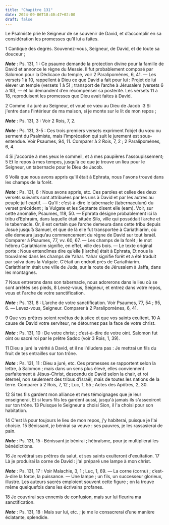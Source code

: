 ```yaml
---
title: "Chapitre 131"
date: 2024-09-06T18:40:47+02:00
draft: false
---
```



Le Psalmiste prie le Seigneur de se souvenir de David, et d’accomplir en sa considération les promesses qu’il lui a faites.


1 Cantique des degrés. Souvenez-vous, Seigneur, de David, et de toute sa douceur ;

***Note*** :  Ps. 131, 1 : Ce psaume demande la protection divine pour la famille de David et annonce le règne du Messie. Il fut probablement composé par Salomon pour la Dédicace du temple, voir 2 Paralipomènes, 6, 41. ― Les versets 1 à 10, rappellent à Dieu ce que David a fait pour lui : Projet de lui élever un temple (versets 1 à 5) ; transport de l’arche à Jérusalem (versets 6 à 10), ― et lui demandent d’en récompenser sa postérité. Les versets 11 à 18, reproduisent les promesses que Dieu avait faites à David.


2 Comme il a juré au Seigneur, et voué ce vœu au Dieu de Jacob :3 Si j'entre dans l'intérieur de ma maison, si je monte sur le lit de mon repos ;

***Note*** :  Ps. 131, 3 : Voir 2 Rois, 7, 2.

***Note*** :  Ps. 131, 3-5 : Ces trois premiers versets expriment l’objet du vœu ou serment du Psalmiste, mais l’imprécation qui suit le jurement est sous-entendue. Voir Psaumes, 94, 11. Comparer à 2 Rois, 7, 2 ; 2 Paralipomènes, 6, 4.

4 Si j'accorde à mes yeux le sommeil, et à mes paupières l'assoupissement; 5 Et le repos à mes tempes, jusqu'à ce que je trouve un lieu pour le Seigneur, un tabernacle pour le Dieu de Jacob.


6 Voilà que nous avons appris qu'il était à Ephrata, nous l'avons trouvé dans les champs de la forêt.

***Note*** :  Ps. 131, 6 : Nous avons appris, etc. Ces paroles et celles des deux versets suivants sont attribuées par les uns à David et par les autres au peuple juif captif. ― Qu’il : c’est-à-dire le tabernacle (tabernaculum) du verset précédent ; la Vulgate et les Septante disent elle (eam). Voir, sur cette anomalie, Psaumes, 118, 50. ― Ephrata désigne probablement ici la tribu d’Ephraïm, dans laquelle était située Silo, ville qui possédait l’arche et le tabernacle. Or, il est certain que l’arche demeura dans cette tribu depuis Josué jusqu’à Samuel, et que de là elle fut transportée à Cariathiarim, où elle demeura jusqu’au commencement du règne de David sur tout Israël. Comparer à Psaumes, 77, vv. 60, 67. ― Les champs de la forêt ; le mot hébreu Cariathiarim signifie, en effet, ville des bois. ― Le texte original porte : Nous entendîmes dire qu’elle [l’arche] était à Ephrata, Et nous la trouvâmes dans les champs de Yahar. Yahar signifie forêt et a été traduit par sylva dans la Vulgate. C’était un endroit près de
Cariathiarim. Cariathiarim était une ville de Juda, sur la route de Jérusalem à Jaffa, dans les montagnes.

7 Nous entrerons dans son tabernacle, nous adorerons dans le lieu où se sont arrêtés ses pieds, 8 Levez-vous, Seigneur, et entrez dans votre repos, vous et l'arche de votre sanctification.

***Note*** :  Ps. 131, 8 : L’arche de votre sanctification. Voir Psaumes, 77, 54 ; 95, 6. ― Levez-vous, Seigneur. Comparer à 2 Paralipomènes, 6, 41.

9 Que vos prêtres soient revêtus de justice et que vos saints exultent. 10 A cause de David votre serviteur, ne détournez pas la face de votre christ.

***Note*** :  Ps. 131, 10 : De votre christ ; c’est-à-dire de votre oint. Salomon fut oint ou sacré roi par le prêtre Sadoc (voir 3 Rois, 1, 39).


11 Dieu a juré la vérité à David, et il ne l'éludera pas : Je mettrai un fils du fruit de tes entrailles sur ton trône.

***Note*** :  Ps. 131, 11 : Dieu a juré, etc. Ces promesses se rapportent selon la lettre, à Salomon ; mais dans un sens plus élevé, elles conviennent parfaitement à Jésus-Christ, descendu de David selon la chair, et roi éternel, non seulement des tribus d’Israël, mais de toutes les nations de la terre. Comparer à 2 Rois, 7, 12 ; Luc, 1, 55 ; Actes des Apôtres, 2, 30.

12 Si tes fils gardent mon alliance et mes témoignages que je leur enseignerai, Et si leurs fils les gardent aussi, jusqu'à jamais ils s'asseoiront sur ton trône. 13 Puisque le Seigneur a choisi Sion, il l'a choisi pour son habitation.


14 C'est là pour toujours le lieu de mon repos, j'y habiterai, puisque je l'ai choisie. 15 Bénissant, je bénirai sa veuve : ses pauvres, je les rassasierai de pain.

***Note*** :  Ps. 131, 15 : Bénissant je bénirai ; hébraïsme, pour je multiplierai les bénédictions.

16 Je revêtirai ses prêtres du salut, et ses saints exulteront d'exultation. 17 Là je produirai la corne de David : j'ai préparé une lampe à mon christ.

***Note*** :  Ps. 131, 17 : Voir Malachie, 3, 1 ; Luc, 1, 69. ― La corne (cornu) ; c’est-à-dire la force, la puissance. ― Une lampe ; un fils, un successeur glorieux, illustre. Les auteurs sacrés emploient souvent cette figure ; on la trouve même quelquefois dans les écrivains profanes.

18 Je couvrirai ses ennemis de confusion, mais sur lui fleurira ma sanctification.

***Note*** :  Ps. 131, 18 : Mais sur lui, etc. ; je me le consacrerai d’une manière éclatante, splendide.


